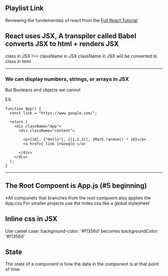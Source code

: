 ## Playlist Link
Reviewing the fundementals of react from the [Full React Tutorial](https://www.youtube.com/playlist?list=PL4cUxeGkcC9gZD-Tvwfod2gaISzfRiP9d)

React uses JSX, A transpiler called Babel converts JSX to html + renders JSX
---

class in JSX !== className in JSX
className in JSX will be converted to class in html

---
### We can display numbers, strings, or arrays in JSX
But Booleans and objects we cannot

EX:
```
function App() {
  const link = "https://www.google.com/";

  return (
    <div className="App">
      <div className="content">

        <p>{10}, {"Hello"}, {[1,2,3]}, {Math.random() * 10}</p>
        <a href={ link }>Google </a>

      </div>
    </div>
  );
}
```
---

## The Root Compoent is App.js (#5 beginning)
*All componets that branches from the root compoent also applies the App.css
For smaller projects use the index.css like a global stylesheet

## Inline css in JSX
Use camel case: background-color: '#f1356d'
becomes backgroundColor: '#f1356d'

## State
The state of a component is how the data in the component is at that point of time